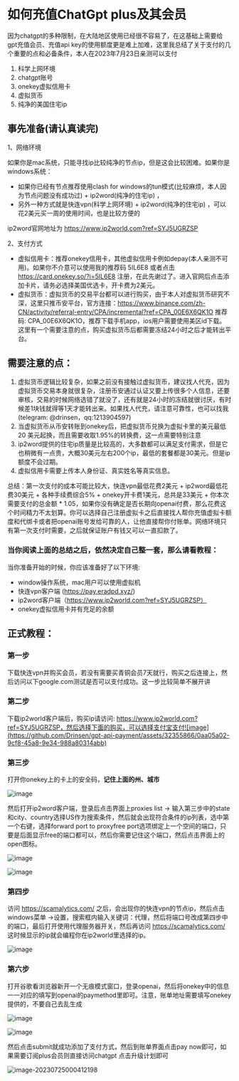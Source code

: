 # 如何充值ChatGpt plus及其会员

因为chatgpt的多种限制，在大陆地区使用已经很不容易了，在这基础上需要给gpt充值会员、充值api key的使用额度更是难上加难，这里我总结了关于支付的几个重要的点和必备条件，本人在2023年7月23日亲测可以支付 

1. 科学上网环境
2. chatgpt账号
3. onekey虚拟信用卡
4. 虚拟货币
5. 纯净的美国住宅ip

## 事先准备(请认真读完)

1、网络环境

如果你是mac系统，只能寻找ip比较纯净的节点ip，但是这会比较困难。如果你是windows系统：

- 如果你已经有节点推荐使用clash for windows的tun模式(比较麻烦，本人因为节点问题没有成功过) + ip2word(纯净的住宅ip) ，
- 另外一种方式就是快连vpn(科学上网环境) + ip2word(纯净的住宅ip) ，可以花2美元买一周的使用时间，也是比较方便的

ip2word官网地址为   https://www.ip2world.com?ref=SYJ5UGRZSP



2、支付方式

- 虚拟信用卡：推荐onekey信用卡，其他虚拟信用卡例如depay(本人亲测不可用)。如果你不介意可以使用我的推荐码  5IL6E8  或者点击 https://card.onekey.so/?i=5IL6E8 注册，在此先谢过了。进入官网后点击添加卡片，请务必选择美国优选卡，开卡费为2美元。
- 虚拟货币：虚拟货币的交易平台都可以进行购买，由于本人对虚拟货币研究不深，这里只推币安平台，官方连接：https://www.binance.com/zh-CN/activity/referral-entry/CPA/incremental?ref=CPA_00E6X6QK1O  推荐码:  CPA_00E6X6QK1O，推荐下载手机app，ios用户需要使用美区id下载。这里有一个需要注意的点，购买虚拟货币后都需要冻结24小时之后才能转出平台。



## 需要注意的点：

1. 虚拟货币逻辑比较复杂，如果之前没有接触过虚拟货币，建议找人代充，因为虚拟货币交易本身就很复杂，注册币安通过认证又要上传很多个人信息，还要审核，交易的时候网络选错了就没了，还有就是24小时的冻结就很讨厌，有时候差1块钱就得等1天才能转出来。如果找人代充，请注意可靠性，也可以找我(telegram: @drinsen，qq:1213904597)
2. 当虚拟货币从币安转账到onekey后，把虚拟货币兑换为虚拟卡里的美元最低20 美元起换，而且需要收取1.95%的转换费，这一点需要特别注意
3. ip2word提供的住宅ip质量是比较高的，大多数都可以满足支付需求，但是它也稍微有一点贵，大概30美元左右200个ip，最低的套餐都是30美元。但是ip额度不会过期。
4. 虚拟信用卡需要上传本人身份证、真实姓名等真实信息。

总结：第一次支付的成本可能比较大，快连vpn最低花费2美元 + ip2word最低花费30美元 + 各种手续费综合5% + onekey开卡费1美元，总共是33美元 + 你本次需要支付的总金额 * 1.05，如果你没有确定是否长期向openai付费，那么花费这个时间精力不太划算。你可以选择自己注册虚拟卡之后直接找人帮你充值虚拟卡额度和代绑卡或者把openai账号发给可靠的人，让他直接帮你付账单。网络环境只有第一次支付时需要，之后就保证账户有钱又可以一直扣款了。

### 当你阅读上面的总结之后，依然决定自己整一套，那么请看教程：

当你准备开始的时候，你应该准备好了以下环境:

- window操作系统，mac用户可以使用虚拟机
- 快连vpn客户端 (https://pay.eradpd.xyz/)
- ip2word客户端（https://www.ip2world.com?ref=SYJ5UGRZSP）
- onekey虚拟信用卡并有充足的余额

## 正式教程：

### 第一步

下载快连vpn并购买会员，若没有需要买青铜会员7天就行，购买之后连接上，然后访问以下google.com测试是否可以支付成功。这一步比较简单不展开讲

### 第二步

下载ip2world客户端后，购买ip请访问:  https://www.ip2world.com?ref=SYJ5UGRZSP，然后选择下面的购买，可以选择支付宝支付![image](https://github.com/Drinsen/gpt-api-payment/assets/32355866/0aa05a02-9cf8-45a8-9e34-988a80314abb)

### 第三步

打开你onekey上的卡上的安全码，**记住上面的州、城市**

![image](https://github.com/Drinsen/gpt-api-payment/assets/32355866/305d61fe-3768-45ab-bb94-ab45f30c1428)

然后打开ip2word客户端，登录后点击界面上proxies list -> 输入第三步中的state和city、country选择US作为搜索条件，然后就会出现符合条件的ip列表，选中第一个右键，选择forward port to proxyfree port选项绑定上一个空间的端口，只要是后面显示free的端口都可以，然后你需要记住这个端口，然后点击界面上的open图标。

![image](https://github.com/Drinsen/gpt-api-payment/assets/32355866/93900db1-01b2-4fcf-b943-7a8237dcb5a2)



![image](https://github.com/Drinsen/gpt-api-payment/assets/32355866/2f73dc62-739f-4dde-b6f5-e87f0b8e805f)

###  第四步

 访问 https://scamalytics.com/  之后，会出现你的快连vpn的节点ip，然后点击windows菜单 ->设置，搜索框内输入关键词：代理，然后将端口号改成第四步中的端口，最后打开使用代理服务器开关，然后再访问 https://scamalytics.com/ 这时候显示的ip就会编程你在ip2world里选择的ip。

![image](https://github.com/Drinsen/gpt-api-payment/assets/32355866/3c5eefb9-a6ae-422f-a34b-66b5359c7ec2)

### 第六步

打开谷歌看浏览器新开一个无痕模式窗口，登录openai，然后将onekey中的信息一一对应的填写到openai的paymethod里即可。注意，账单地址需要填写onekey提供的，不要自己去乱生成

![image](https://github.com/Drinsen/gpt-api-payment/assets/32355866/42341b34-5621-470a-bb23-3f661bff5749)

![image](https://github.com/Drinsen/gpt-api-payment/assets/32355866/7408f926-6b15-4bf5-9323-b29cdfc4746e)

然后点击submit就成功添加了支付方式，然后到账单界面点击pay now即可，如果需要订阅plus会员则直接访问chatgpt 点击升级计划即可

![image-20230725000412198](http://hua5-resources.oss-cn-hangzhou.aliyuncs.com/markdown/2023-07/ljx-image-20230725000412198.png)

